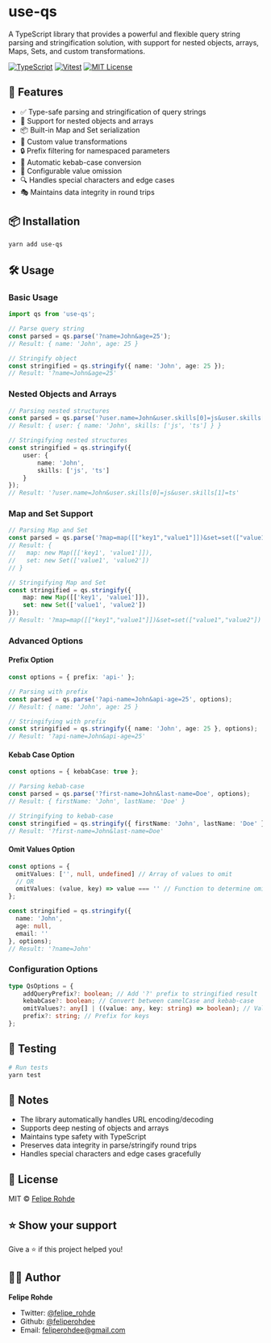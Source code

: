 # use-qs

A TypeScript library that provides a powerful and flexible query string parsing and stringification solution, with support for nested objects, arrays, Maps, Sets, and custom transformations.

[![TypeScript](https://img.shields.io/badge/-TypeScript-3178C6?style=flat-square&logo=typescript&logoColor=white)](https://www.typescriptlang.org/)
[![Vitest](https://img.shields.io/badge/-Vitest-729B1B?style=flat-square&logo=vitest&logoColor=white)](https://vitest.dev/)
[![MIT License](https://img.shields.io/badge/license-MIT-blue.svg)](LICENSE)

## 🚀 Features

- ✅ Type-safe parsing and stringification of query strings
- 🔄 Support for nested objects and arrays
- 📦 Built-in Map and Set serialization
- 🎯 Custom value transformations
- 🔒 Prefix filtering for namespaced parameters
- 🎨 Automatic kebab-case conversion
- 🧹 Configurable value omission
- 🔍 Handles special characters and edge cases
- 🎭 Maintains data integrity in round trips

## 📦 Installation

```bash
yarn add use-qs
```

## 🛠️ Usage

### Basic Usage

```typescript
import qs from 'use-qs';

// Parse query string
const parsed = qs.parse('?name=John&age=25');
// Result: { name: 'John', age: 25 }

// Stringify object
const stringified = qs.stringify({ name: 'John', age: 25 });
// Result: '?name=John&age=25'
```

### Nested Objects and Arrays

```typescript
// Parsing nested structures
const parsed = qs.parse('?user.name=John&user.skills[0]=js&user.skills[1]=ts');
// Result: { user: { name: 'John', skills: ['js', 'ts'] } }

// Stringifying nested structures
const stringified = qs.stringify({
	user: {
		name: 'John',
		skills: ['js', 'ts']
	}
});
// Result: '?user.name=John&user.skills[0]=js&user.skills[1]=ts'
```

### Map and Set Support

```typescript
// Parsing Map and Set
const parsed = qs.parse('?map=map([["key1","value1"]])&set=set(["value1","value2"])');
// Result: {
//   map: new Map([['key1', 'value1']]),
//   set: new Set(['value1', 'value2'])
// }

// Stringifying Map and Set
const stringified = qs.stringify({
	map: new Map([['key1', 'value1']]),
	set: new Set(['value1', 'value2'])
});
// Result: '?map=map([["key1","value1"]])&set=set(["value1","value2"])'
```

### Advanced Options

#### Prefix Option

```typescript
const options = { prefix: 'api-' };

// Parsing with prefix
const parsed = qs.parse('?api-name=John&api-age=25', options);
// Result: { name: 'John', age: 25 }

// Stringifying with prefix
const stringified = qs.stringify({ name: 'John', age: 25 }, options);
// Result: '?api-name=John&api-age=25'
```

#### Kebab Case Option

```typescript
const options = { kebabCase: true };

// Parsing kebab-case
const parsed = qs.parse('?first-name=John&last-name=Doe', options);
// Result: { firstName: 'John', lastName: 'Doe' }

// Stringifying to kebab-case
const stringified = qs.stringify({ firstName: 'John', lastName: 'Doe' }, options);
// Result: '?first-name=John&last-name=Doe'
```

#### Omit Values Option

```typescript
const options = {
  omitValues: ['', null, undefined] // Array of values to omit
  // OR
  omitValues: (value, key) => value === '' // Function to determine omission
};

const stringified = qs.stringify({
  name: 'John',
  age: null,
  email: ''
}, options);
// Result: '?name=John'
```

### Configuration Options

```typescript
type QsOptions = {
	addQueryPrefix?: boolean; // Add '?' prefix to stringified result
	kebabCase?: boolean; // Convert between camelCase and kebab-case
	omitValues?: any[] | ((value: any, key: string) => boolean); // Values to omit
	prefix?: string; // Prefix for keys
};
```

## 🧪 Testing

```bash
# Run tests
yarn test
```

## 📝 Notes

- The library automatically handles URL encoding/decoding
- Supports deep nesting of objects and arrays
- Maintains type safety with TypeScript
- Preserves data integrity in parse/stringify round trips
- Handles special characters and edge cases gracefully

## 📝 License

MIT © [Felipe Rohde](mailto:feliperohdee@gmail.com)

## ⭐ Show your support

Give a ⭐️ if this project helped you!

## 👨‍💻 Author

**Felipe Rohde**

- Twitter: [@felipe_rohde](https://twitter.com/felipe_rohde)
- Github: [@feliperohdee](https://github.com/feliperohdee)
- Email: feliperohdee@gmail.com
